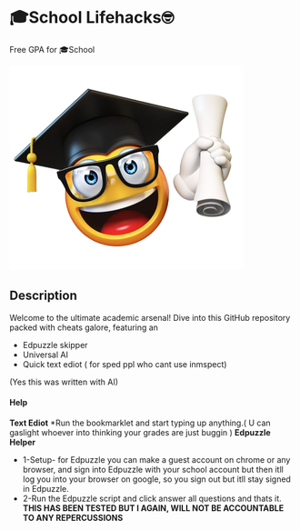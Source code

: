 
# 🎓School Lifehacks🤓

Free GPA for 🎓School


![Logo](https://github.com/DraftyZv22/School-Hax/blob/main/img)


## Description

Welcome to the ultimate academic arsenal! Dive into this GitHub repository packed with cheats galore, featuring an
* Edpuzzle skipper
* Universal AI
* Quick text ediot ( for sped ppl who cant use inmspect) 

(Yes this was written with AI)
#### Help
**Text Ediot**
*Run the bookmarklet and start typing up anything.( U can gaslight whoever into thinking your grades are just buggin )
**Edpuzzle Helper**
* 1-Setup- for Edpuzzle you can make a guest account on chrome or any browser, and sign into Edpuzzle with your school account but then itll log you into your browser on google, so you sign out but itll stay signed in Edpuzzle. 
* 2-Run the Edpuzzle script and click answer all questions and thats it. 
**THIS HAS BEEN TESTED BUT I AGAIN, WILL NOT BE ACCOUNTABLE TO ANY REPERCUSSIONS**

